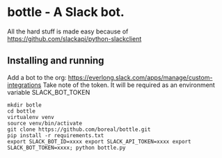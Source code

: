 # bottle - A Slack bot.

All the hard stuff is made easy because of https://github.com/slackapi/python-slackclient

## Installing and running

Add a bot to the org: https://everlong.slack.com/apps/manage/custom-integrations
Take note of the token. It will be required as an environment variable
SLACK_BOT_TOKEN


```
mkdir botle
cd bottle
virtualenv venv
source venv/bin/activate
git clone https://github.com/boreal/bottle.git
pip install -r requirements.txt
export SLACK_BOT_ID=xxxx export SLACK_API_TOKEN=xxxx export SLACK_BOT_TOKEN=xxxx; python bottle.py
```
